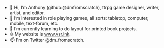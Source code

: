 - 👋 Hi, I’m Anthony (github:@dmfromscratch), ttrpg game designer, writer, artist, and editor.
- 👀 I’m interested in role playing games, all sorts: tabletop, computer, mobile, text-forum, etc.
- 🌱 I’m currently learning to do layout for printed book projects.
- 🌐 My website is www.vsr.ink.
- 📫 I'm on Twitter @dm_fromscratch.

<!---
dmfromscratch/dmfromscratch is a ✨ special ✨ repository because its `README.md` (this file) appears on your GitHub profile.
You can click the Preview link to take a look at your changes.
--->
